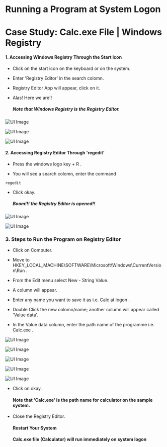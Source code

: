 # Running a Program at System Logon 
# Case Study: Calc.exe File | Windows Registry 

#### 1. Accessing Windows Registry Through the Start Icon

- Click on the start icon on the keyboard or on the system.

- Enter 'Registry Editor' in the search colomn.

- Registry Editor App will appear, click on it.

- Alas! Here we are!!

     #####   Note that Windows Registry is the Registry Editor.



![UI Image](https://github.com/FacelessHacker/Rahmah/blob/main/pictures/Screenshot%20(10).png)

![UI Image](https://github.com/FacelessHacker/Rahmah/blob/main/pictures/Screenshot%20(11).png)


![UI Image](https://github.com/FacelessHacker/Rahmah/blob/main/pictures/Screenshot%20(12).png)


#### 2. Accessing Registry Editor Through 'regedit'

- Press the windows logo key + R .

- You will see a search colomn, enter the command 
```
regedit

```
- Click okay.

     ##### Boom!!! the Registry Editor is opened!!

![UI Image](https://github.com/FacelessHacker/Rahmah/blob/main/Image%201.png)

![UI Image](https://github.com/FacelessHacker/Rahmah/blob/main/Image2.png)


### 3. Steps to Run the Program on Registry Editor

- Click on Computer.

- Move to HKEY_LOCAL_MACHINE\SOFTWARE\Microsoft\Windows\CurrentVersion\Run .

- From the Edit menu select New - String Value.

- A column will appear. 

- Enter any name you want to save it as i.e. Calc at logon .

- Double Click the new colomn/name; another column will appear called 'Value data'.

- In the Value data column, enter the path name of the programme i.e. Calc.exe .


![UI Image](https://github.com/FacelessHacker/Rahmah/blob/main/pictures/Screenshot%20(13).png)

![UI Image](https://github.com/FacelessHacker/Rahmah/blob/main/pictures/Screenshot%20(16).png)

![UI Image](https://github.com/FacelessHacker/Rahmah/blob/main/pictures/Screenshot%20(17).png)

![UI Image](https://github.com/FacelessHacker/Rahmah/blob/main/pictures/Screenshot%20(18).png)

![UI Image](https://github.com/FacelessHacker/Rahmah/blob/main/pictures/Screenshot%20(19).png)

- Click on okay.

     #### Note that 'Calc.exe' is the path name for calculator on the sample system.

- Close the Registry Editor.

     #### Restart Your System

     #### Calc.exe file (Calculator) will run immediately on system logon



